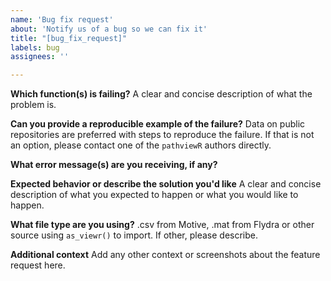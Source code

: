 ```yaml
---
name: 'Bug fix request'
about: 'Notify us of a bug so we can fix it'
title: "[bug_fix_request]"
labels: bug
assignees: ''

---
```


**Which function(s) is failing?**
A clear and concise description of what the problem is.

**Can you provide a reproducible example of the failure?**
Data on public repositories are preferred with steps to reproduce the failure. If that is not an option, please contact one of the `pathviewR` authors directly.

**What error message(s) are you receiving, if any?**

**Expected behavior or describe the solution you'd like**
A clear and concise description of what you expected to happen or what you would like to happen.

**What file type are you using?**
.csv from Motive, .mat from Flydra or other source using `as_viewr()` to import. If other, please describe.

**Additional context**
Add any other context or screenshots about the feature request here.
